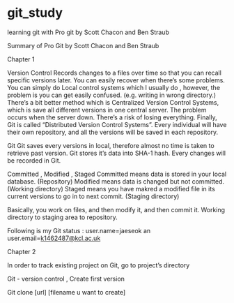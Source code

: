 # git_study
learning git with Pro git by Scott Chacon and Ben Straub 

Summary of Pro Git by Scott Chacon and Ben Straub 


Chapter 1 

Version Control 
Records changes to a files over time so that you can recall specific versions later. 
You can easily recover when there’s some problems. 
You can simply do Local control systems which I usually do , however, the problem is you can get easily confused. (e.g. writing in wrong directory.)
There’s a bit better method which is Centralized Version Control Systems, which is save all different versions in one central server. The problem occurs when the server down. There’s a risk of losing everything. 
Finally, Git is called “Distributed Version Control Systems”. Every individual will have their own repository, and all the versions will be saved in each repository. 

Git
Git saves every versions in local, therefore almost no time is taken to retrieve past version. 
Git stores it’s data into SHA-1 hash. Every changes will be recorded in Git. 


Committed , Modified , Staged 
Committed means data is stored in your local database. (Repository) 
Modified means data is changed but not committed. (Working directory)
Staged means you have makred a modified file in its current versions to go in to next commit.  (Staging directory) 

Basically, you work on files, and then modify it, and then commit it. 
Working directory to staging area to repository. 



Following is my Git status : user.name=jaeseok an
user.email=k1462487@kcl.ac.uk


Chapter 2 

In order to track existing project on Git, go to project’s directory 

Git - version control , Create first version

Git clone [url] [filename u want to create]